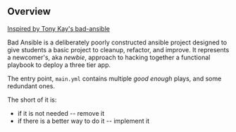 ## Overview

[Inspired by Tony Kay's bad-ansible](https://github.com/tonykay/bad-ansible)

Bad Ansible is a deliberately poorly constructed ansible project designed to give students a basic project to cleanup, refactor, and improve. It represents a newcomer's, aka _newbie_, approach to hacking together a functional playbook to deploy a three tier app.

The entry point, `main.yml` contains multiple _good enough_ plays, and some redundant ones.

The short of it is:

* if it is not needed -- remove it
* if there is a better way to do it -- implement it
